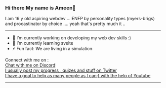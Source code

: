 ### Hi there My name is Ameen👋
I am 16 y old aspiring webdev  ... ENFP by personality types (myers-brigs) and  procastinator by choice ....  yeah that's pretty much it ..
<hr>


- 🔭 I’m currently working on developing my web dev skills :)
- 🌱 I’m currently learning svelte
- ⚡ Fun fact: We are living in a simulation


Connect with me on :
<br>
[Chat with me on Discord](https://discord.gg/WVKNWTg) <br>
[I usually post my progress , quizes and stuff on Twitter](https://twitter.com/crafter_coder) <br>
[I have a goal to help as many people as I can:) with the help of Youtube](https://www.youtube.com/c/CrafterCoder)
<br>
<hr>
